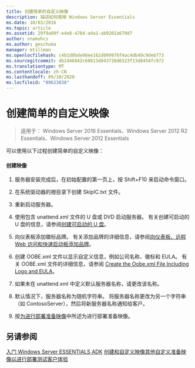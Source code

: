 ```yaml
---
title: 创建简单的自定义映像
description: 描述如何使用 Windows Server Essentials
ms.date: 10/03/2016
ms.topic: article
ms.assetid: 29f9a09f-e4e8-476d-ada1-ab9202a670d7
author: nnamuhcs
ms.author: geschuma
manager: mtillman
ms.openlocfilehash: c4b1d0bde98ee162d099976f4ac4db49c9deb773
ms.sourcegitcommit: db2d46842c68813d043738d6523f13d8454fc972
ms.translationtype: MT
ms.contentlocale: zh-CN
ms.lasthandoff: 09/10/2020
ms.locfileid: "89623838"
---
```

# <a name="create-a-simple-customized-image"></a>创建简单的自定义映像

>适用于： Windows Server 2016 Essentials、Windows Server 2012 R2 Essentials、Windows Server 2012 Essentials

可以使用以下过程创建简单的自定义映像：

#### <a name="to-create-the-image"></a>创建映像

1.  服务器安装完成后，在初始配置的第一页上，按 Shift+F10 来启动命令窗口。

2.  在系统驱动器的根目录下创建 SkipIC.txt 文件。

3.  重新启动服务器。

4.  使用包含 unattend.xml 文件的 U 盘或 DVD 启动服务器。 有关创建可启动的 U 盘的信息，请参阅[创建可启动的 U 盘](Create-a-Bootable-USB-Flash-Drive.md)。

5.  向仪表板添加徽标品牌。 有关添加品牌的详细信息，请参阅[向仪表板、远程 Web 访问和快速启动板添加品牌](Add-Branding-to-the-Dashboard--Remote-Web-Access--and-Launchpad.md)。

6.  创建 OOBE.xml 文件以显示自定义信息，例如公司名称、徽标和 EULA。 有关 OOBE.xml 文件的详细信息，请参阅 [Create the Oobe.xml File Including Logo and EULA](Create-the-Oobe.xml-File-Including-Logo-and-EULA.md)。

7.  如果未在 unattend.xml 中定义默认服务器名称，请更改该名称。

8.  默认情况下，服务器名称为随机字符串。 将服务器名称更改为另一个字符串（如 ContosoServer），然后将新服务器名称通知给客户。

9. 按[为进行部署准备映像](Preparing-the-Image-for-Deployment.md)中所述为进行部署准备映像。

## <a name="see-also"></a>另请参阅
 [入门 Windows Server ESSENTIALS ADK](Getting-Started-with-the-Windows-Server-Essentials-ADK.md) [创建和自定义映像](Creating-and-Customizing-the-Image.md)[其他自定义](Additional-Customizations.md)[准备映像以进行部署](Preparing-the-Image-for-Deployment.md)[测试客户体验](Testing-the-Customer-Experience.md)